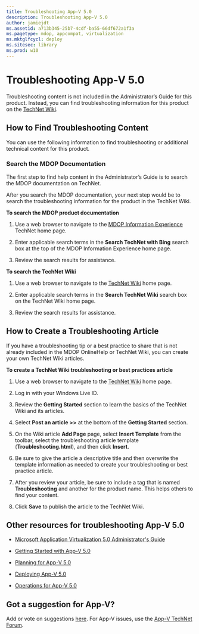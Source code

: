 ```yaml
---
title: Troubleshooting App-V 5.0
description: Troubleshooting App-V 5.0
author: jamiejdt
ms.assetid: a713b345-25b7-4cdf-ba55-66df672a1f3a
ms.pagetype: mdop, appcompat, virtualization
ms.mktglfcycl: deploy
ms.sitesec: library
ms.prod: w10
---
```



# Troubleshooting App-V 5.0


Troubleshooting content is not included in the Administrator’s Guide for this product. Instead, you can find troubleshooting information for this product on the [TechNet Wiki](http://go.microsoft.com/fwlink/p/?LinkId=224905).

## How to Find Troubleshooting Content


You can use the following information to find troubleshooting or additional technical content for this product.

### Search the MDOP Documentation

The first step to find help content in the Administrator’s Guide is to search the MDOP documentation on TechNet.

After you search the MDOP documentation, your next step would be to search the troubleshooting information for the product in the TechNet Wiki.

**To search the MDOP product documentation**

1.  Use a web browser to navigate to the [MDOP Information Experience](http://go.microsoft.com/fwlink/?LinkId=236032) TechNet home page.

2.  Enter applicable search terms in the **Search TechNet with Bing** search box at the top of the MDOP Information Experience home page.

3.  Review the search results for assistance.

**To search the TechNet Wiki**

1.  Use a web browser to navigate to the [TechNet Wiki](http://go.microsoft.com/fwlink/p/?LinkId=224905) home page.

2.  Enter applicable search terms in the **Search TechNet Wiki** search box on the TechNet Wiki home page.

3.  Review the search results for assistance.

## How to Create a Troubleshooting Article


If you have a troubleshooting tip or a best practice to share that is not already included in the MDOP OnlineHelp or TechNet Wiki, you can create your own TechNet Wiki articles.

**To create a TechNet Wiki troubleshooting or best practices article**

1.  Use a web browser to navigate to the [TechNet Wiki](http://go.microsoft.com/fwlink/p/?LinkId=224905) home page.

2.  Log in with your Windows Live ID.

3.  Review the **Getting Started** section to learn the basics of the TechNet Wiki and its articles.

4.  Select **Post an article &gt;&gt;** at the bottom of the **Getting Started** section.

5.  On the Wiki article **Add Page** page, select **Insert Template** from the toolbar, select the troubleshooting article template (**Troubleshooting.html**), and then click **Insert**.

6.  Be sure to give the article a descriptive title and then overwrite the template information as needed to create your troubleshooting or best practice article.

7.  After you review your article, be sure to include a tag that is named **Troubleshooting** and another for the product name. This helps others to find your content.

8.  Click **Save** to publish the article to the TechNet Wiki.

## Other resources for troubleshooting App-V 5.0


-   [Microsoft Application Virtualization 5.0 Administrator's Guide](microsoft-application-virtualization-50-administrators-guide.md)

-   [Getting Started with App-V 5.0](getting-started-with-app-v-50--rtm.md)

-   [Planning for App-V 5.0](planning-for-app-v-50-rc.md)

-   [Deploying App-V 5.0](deploying-app-v-50.md)

-   [Operations for App-V 5.0](operations-for-app-v-50.md)

## Got a suggestion for App-V?


Add or vote on suggestions [here](http://appv.uservoice.com/forums/280448-microsoft-application-virtualization). For App-V issues, use the [App-V TechNet Forum](https://social.technet.microsoft.com/Forums/home?forum=mdopappv).

 

 





